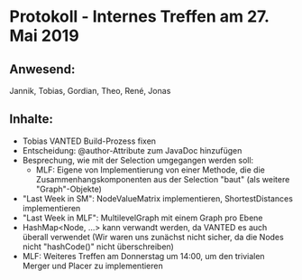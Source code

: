 # Protokoll - Internes Treffen am 27. Mai 2019

## Anwesend:
 Jannik, Tobias, Gordian, Theo, René, Jonas

## Inhalte:
- Tobias VANTED Build-Prozess fixen
- Entscheidung: @author-Attribute zum JavaDoc hinzufügen
- Besprechung, wie mit der Selection umgegangen werden soll:
  - MLF: Eigene von Implementierung von einer Methode, 
   die die Zusammenhangskomponenten aus der Selection "baut" 
   (als weitere "Graph"-Objekte)
- "Last Week in SM": NodeValueMatrix implementieren, 
 ShortestDistances implementieren
- "Last Week in MLF": MultilevelGraph mit einem Graph pro Ebene
- HashMap<Node, ...> kann verwandt werden, da VANTED es auch überall verwendet
 (Wir waren uns zunächst nicht sicher, da die Nodes nicht "hashCode()" 
 nicht überschreiben)
- MLF: Weiteres Treffen am Donnerstag um 14:00, um den trivialen Merger und 
 Placer zu implementieren
